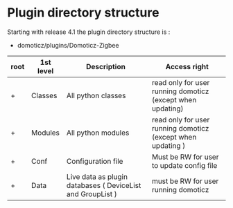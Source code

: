 # Plugin directory structure

Starting with release 4.1 the plugin directory structure is :


+ domoticz/plugins/Domoticz-Zigbee

| root | 1st level | Description | Access right |
| ---  | --------- | ----------- | ------------ |
| +    | Classes   | All python classes | read only for user running domoticz (except when updating) |
| +    | Modules   | All python modules | read only for user running domoticz (except when updating ) |
| +    | Conf      | Configuration file | Must be RW for user to update config file |
| +    | Data      | Live data as plugin databases ( DeviceList and GroupList ) | must be RW for user running domoticz|
